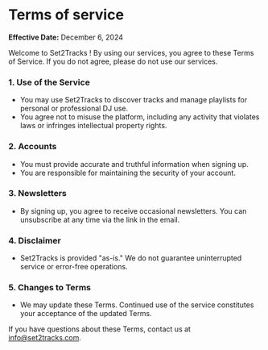 # Terms of service

**Effective Date:** December 6, 2024

Welcome to Set2Tracks ! 
By using our services, you agree to these Terms of Service. If you do not agree, please do not use our services.

### **1. Use of the Service**

- You may use Set2Tracks to discover tracks and manage playlists for personal or professional DJ use.
- You agree not to misuse the platform, including any activity that violates laws or infringes intellectual property rights.

### **2. Accounts**

- You must provide accurate and truthful information when signing up.
- You are responsible for maintaining the security of your account.

### **3. Newsletters**

- By signing up, you agree to receive occasional newsletters. You can unsubscribe at any time via the link in the email.

### **4. Disclaimer**

- Set2Tracks is provided "as-is." We do not guarantee uninterrupted service or error-free operations.

### **5. Changes to Terms**

- We may update these Terms. Continued use of the service constitutes your acceptance of the updated Terms.

If you have questions about these Terms, contact us at info@set2tracks.com.
